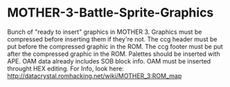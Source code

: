 # MOTHER-3-Battle-Sprite-Graphics
Bunch of "ready to insert" graphics in MOTHER 3.
Graphics must be compressed before inserting them if they're not.
The ccg header must be put before the compressed graphic in the ROM.
The ccg footer must be put after the compressed graphic in the ROM.
Palettes should be inserted with APE.
OAM data already includes SOB block info.
OAM must be inserted throught HEX editing.
For Info, look here: http://datacrystal.romhacking.net/wiki/MOTHER_3:ROM_map
